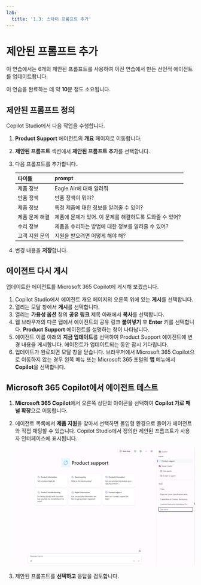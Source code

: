 ```yaml
---
lab:
  title: '1.3: 스타터 프롬프트 추가'
---
```


# 제안된 프롬프트 추가

이 연습에서는 6개의 제안된 프롬프트를 사용하여 이전 연습에서 만든 선언적 에이전트를 업데이트합니다.

이 연습을 완료하는 데 약 **10**분 정도 소요됩니다.

## 제안된 프롬프트 정의

Copilot Studio에서 다음 작업을 수행합니다.

1. **Product Support** 에이전트의 **개요** 페이지로 이동합니다.
1. **제안된 프롬프트** 섹션에서 **제안된 프롬프트 추가**를 선택합니다.
1. 다음 프롬프트를 추가합니다.

      | 타이틀                  | prompt                                              |
      |------------------------|--------------------------------------------------|
      | 제품 정보    | Eagle Air에 대해 알려줘                          |
      | 반품 정책         | 반품 정책이 뭐야?                      |
      | 제품 정보    | 특정 제품에 대한 정보를 알려줄 수 있어? |
      | 제품 문제 해결| 제품에 문제가 있어. 이 문제를 해결하도록 도와줄 수 있어? |
      | 수리 정보     | 제품을 수리하는 방법에 대한 정보를 알려줄 수 있어? |
      | 고객 지원 문의        | 지원을 받으려면 어떻게 해야 해?              |

1. 변경 내용을 **저장**합니다.

## 에이전트 다시 게시

업데이트한 에이전트를 Microsoft 365 Copilot에 게시해 보겠습니다.

1. Copilot Studio에서 에이전트 개요 페이지의 오른쪽 위에 있는 **게시**를 선택합니다.
1. 열리는 모달 창에서 **게시**를 선택합니다.
1. 열리는 **가용성 옵션** 창의 **공유 링크** 제목 아래에서 **복사**를 선택합니다.
1. 웹 브라우저의 다른 탭에서 에이전트의 공유 링크 **붙여넣기** 후 **Enter** 키를 선택합니다. **Product Support** 에이전트를 설명하는 창이 나타납니다.
1. 에이전트 이름 아래의 **지금 업데이트**를 선택하여 Product Support 에이전트에 변경 내용을 게시합니다. 에이전트가 업데이트되는 동안 잠시 기다립니다.
1. 업데이트가 완료되면 모달 창을 닫습니다. 브라우저에서 Microsoft 365 Copilot으로 이동하지 않는 경우 왼쪽 메뉴 또는 Microsoft 365 포털의 **앱** 메뉴에서 **Copilot**을 선택합니다.

## Microsoft 365 Copilot에서 에이전트 테스트

1. **Microsoft 365 Copilot**에서 오른쪽 상단의 아이콘을 선택하여 **Copilot 가로 패널 확장**으로 이동합니다.
1. 에이전트 목록에서 **제품 지원**을 찾아서 선택하면 몰입형 환경으로 들어가 에이전트와 직접 채팅할 수 있습니다. Copilot Studio에서 정의한 제안된 프롬프트가 사용자 인터페이스에 표시됩니다.

    ![Microsoft Edge에서 Product Support 에이전트의 스타터 프롬프트를 보여 주는 Microsoft 365 Copilot 스크린샷.](../Media/product-support-starter-prompts.png)
1. 제안된 프롬프트를 **선택하고** 응답을 검토합니다.
